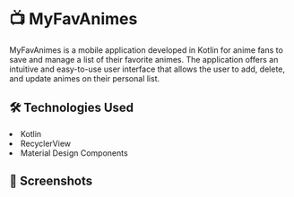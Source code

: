 <h1>📺 MyFavAnimes</h1>
MyFavAnimes is a mobile application developed in Kotlin for anime fans to save and manage a list of their favorite animes. The application offers an intuitive and easy-to-use user interface that allows the user to add, delete, and update animes on their personal list.

<h2>🛠️ Technologies Used</h2>

<li>Kotlin</li>
<li>RecyclerView</li>
<li>Material Design Components</li>

<h2>📱 Screenshots</h2>
